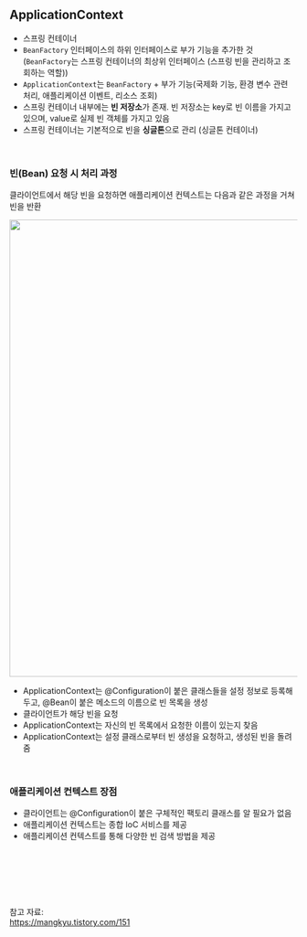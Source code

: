## **ApplicationContext**

- 스프링 컨테이너
- `BeanFactory` 인터페이스의 하위 인터페이스로 부가 기능을 추가한 것 (`BeanFactory`는 스프링 컨테이너의 최상위 인터페이스 (스프링 빈을 관리하고 조회하는 역할))
- `ApplicationContext`는 `BeanFactory` + 부가 기능(국제화 기능, 환경 변수 관련 처리, 애플리케이션 이벤트, 리소스 조회)
- 스프링 컨테이너 내부에는 **빈 저장소**가 존재. 빈 저장소는 key로 빈 이름을 가지고 있으며, value로 실제 빈 객체를 가지고 있음
- 스프링 컨테이너는 기본적으로 빈을 **싱글톤**으로 관리 (싱글톤 컨테이너)

<br>

### 빈(Bean) 요청 시 처리 과정

클라이언트에서 해당 빈을 요청하면 애플리케이션 컨텍스트는 다음과 같은 과정을 거쳐 빈을 반환

<img src="https://github.com/98000001/CS-Study/assets/80199502/8203071e-8733-4546-bc13-cb237ede4965"  width="800">

- ApplicationContext는 @Configuration이 붙은 클래스들을 설정 정보로 등록해두고, @Bean이 붙은 메소드의 이름으로 빈 목록을 생성
- 클라이언트가 해당 빈을 요청
- ApplicationContext는 자신의 빈 목록에서 요청한 이름이 있는지 찾음
- ApplicationContext는 설정 클래스로부터 빈 생성을 요청하고, 생성된 빈을 돌려줌

<br>

### 애플리케이션 컨텍스트 장점

- 클라이언트는 @Configuration이 붙은 구체적인 팩토리 클래스를 알 필요가 없음
- 애플리케이션 컨텍스트는 종합 IoC 서비스를 제공
- 애플리케이션 컨텍스트를 통해 다양한 빈 검색 방법을 제공

<br><br><br><br><br>

참고 자료:<br>
https://mangkyu.tistory.com/151
